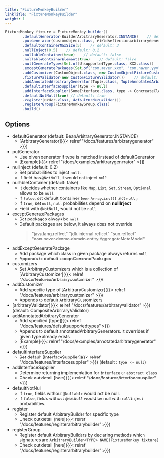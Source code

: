 ```yaml
---
title: "FixtureMonkeyBuilder"
linkTitle: "FixtureMonkeyBuilder"
weight: 1
---
```


```java
FixtureMonkey fixture = FixtureMonkey.builder()
        .defaultGenerator(BuilderArbitraryGenerator.INSTANCE)    // default: BeanArbitraryGenerator.INSTANCE
        .putGenerator(CustomObject.class, FieldReflectionArbitraryGenerator.INSTANCE)
        .defaultContainerMaxSize(5)    // default: 3
        .nullInject(0.5)    // default: 0.2
        .nullableContainer(true)    // default: false
        .nullableContainerElement(true)    // default: false
        .nullGenerateTypes(Set.of(UnsupportedType.class, XXX.class))
        .exceptGeneratePackages(Set.of("com.naver.xxx", "com.naver.yyy"))    // default: "java.lang.reflect", "jdk.internal.reflect", "sun.reflect"
        .addCustomizer(CustomObject.class, new CustomObjectFixtureCustomizer())
        .fixtureValidator(new CustomFixtureValidator())    // default: CompositeFixtureValidator
        .addAnnotatedArbitraryGenerator(Tuple.class, TupleAnnotatedArbitraryGenerator())
        .defaultInterfaceSupplier(type -> null)
        .addInterfaceSupplier(SomeInterface.class, type -> ConcreateClass.INSTANCE)
        .defaultNotNull(true) // default: true
        .register(Order.class, defaultOrderBuilder())
        .registerGroup(FixtureMonkeyGroup.class)
        .build();

```


## Options
- defaultGenerator (default: BeanArbitraryGenerator.INSTANCE)
    - [ArbitraryGenerator]({{< relref "/docs/features/arbitrarygenerator" >}})
- putGenerator
    - Use given generator if type is matched instead of defaultGenerator
    - [Example]({{< relref "/docs/examples/arbitrarygenerator" >}})
- nullInject (default: 0.2)
    - Set probabilities to inject `null`.
    - If field has `@NotNull`, it would not inject `null`
- nullableContainer (default: false)
    - It decides whether containers like `Map`, `List`, `Set`, `Stream`, `Optional` allows to be `null` 
    - If `false`, set default Container (`new ArrayList()`) ,not `null`  ;
    - If `true`, set `null`, `null` probabilities depend on **nullInject**
    - Field with `@NotNull`, would not be `null`
- exceptGeneratePackages
    - Set packages always be `null`
    - Default packages are below, it always does not override
      > "java.lang.reflect"
      "jdk.internal.reflect"
      "sun.reflect"
      "com.naver.denma.domain.entity.AggregateMetaModel"
- addExceptGeneratePackage
    - Add package which class in given package always returns `null`
    - Appends to default exceptGeneratePackages
- customizers
    - Set ArbitraryCustomizers which is a collection of [ArbitraryCustomizer]({{< relref "/docs/features/arbitrarycustomizer" >}})
- addCustomizer
    - Add specific type of [ArbitraryCustomizer]({{< relref "/docs/features/arbitrarycustomizer" >}})
    - Appends to default ArbitraryCustomizers
- [arbitraryValidator]({{< relref "/docs/features/arbitraryvalidator" >}}) (default: CompositeArbitraryValidator)
- addAnnotatedArbitraryGenerator
    - Add specified [type]({{< relref "/docs/features/defaultsupportedtypes" >}})
    - Appends to default annotatedArbitraryGenerators. It overrides if given type already exists
    - [Example]({{< relref "/docs/examples/annotatedarbitrarygenerator" >}})
- defaultInterfaceSupplier
  - Set default [InterfaceSupplier]({{< relref "/docs/features/interfacesupplier" >}}) (default : `type -> null`) 
- addInterfaceSupplier
  - Determine returning implementation for `interface` or `abstract class`
  - Check out detail [here]({{< relref "/docs/features/interfacesupplier" >}})
- defaultNotNull
  - If `true`, fields without `@Nullable` would not be null.
  - If `false`, fields without `@NotNull` would be null with `nullInject` probabilities.
- register
  - Register default ArbitraryBuilder for specific type
  - Check out detail [here]({{< relref "/docs/features/registerarbitrarybuilder" >}})
- registerGroup
  - Register default ArbitraryBuilders by declaring methods which signatures are `ArbitraryBuilder<TYPE> NAME(FixtureMonkey fixture)`
  - Check out detail [here]({{< relref "/docs/features/registerarbitrarybuilder" >}})
